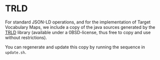 # TRLD

For standard JSON-LD operations, and for the implementation of Target
Vocabulary Maps, we include a copy of the java sources generated by the
[TRLD](https://github.com/niklasl/trld) library (available under a
0BSD-license, thus free to copy and use without restrictions).

You can regenerate and update this copy by running the sequence in `update.sh`.
